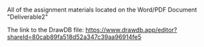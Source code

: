 All of the assignment materials located on the Word/PDF Document "Deliverable2"

The link to the DrawDB file:
https://www.drawdb.app/editor?shareId=80cab89fa518d52a347c39aa96914fe5
